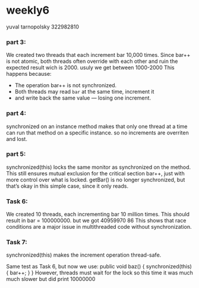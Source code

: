 # weekly6
yuval tarnopolsky 322982810
### part 3:
We created two threads that each increment bar 10,000 times.
Since bar++ is not atomic, both threads often override with each other and 
ruin the expected result wich is 2000. usuly we get between 1000-2000
This happens because:
- The operation bar++ is not synchronized.
- Both threads may read `bar` at the same time, increment it
- and write back the same value — losing one increment.
### part 4:
synchronized on an instance method makes that only one thread at a time
can run that method on a specific instance.
so no increments are overriten and lost.
### part 5:
synchronized(this) locks the same monitor as synchronized on the method.
This still ensures mutual exclusion for the critical section bar++, just with more control over what is locked.
getBar() is no longer synchronized, but that’s okay in this simple case, since it only reads.
### Task 6:
We created 10 threads, each incrementing bar 10 million times. This should result in bar = 100000000.
but we got 40959970 86
This shows that race conditions are a major issue in multithreaded code without synchronization.
### Task 7:
synchronized(this) makes the increment operation thread-safe.

Same test as Task 6, but now we use:
public void baz() {
    synchronized(this) {
        bar++;
    }
}
However, threads must wait for the lock so
this time it was much much slower but did print 10000000
